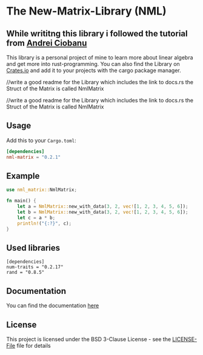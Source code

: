 # The New-Matrix-Library (NML)   
## While writitng this library i followed the tutorial from [Andrei Ciobanu](https://www.andreinc.net/2021/01/20/writing-your-own-linear-algebra-matrix-library-in-c)

This library is a personal project of mine to learn more about linear algebra and get more into rust-programming.
You can also find the Library on [Crates.io](https://crates.io/crates/nml-matrix) and add it to your projects with the cargo package manager.

//write a good readme for the Library which includes the link to docs.rs the Struct of the Matrix is called NmlMatrix

//write a good readme for the Library which includes the link to docs.rs the Struct of the Matrix is called NmlMatrix

## Usage
Add this to your `Cargo.toml`:
```toml
[dependencies]
nml-matrix = "0.2.1"
```

## Example
```rust
use nml_matrix::NmlMatrix;

fn main() {
    let a = NmlMatrix::new_with_data(3, 2, vec![1, 2, 3, 4, 5, 6]);
    let b = NmlMatrix::new_with_data(3, 2, vec![1, 2, 3, 4, 5, 6]);
    let c = a * b;
    println!("{:?}", c);
}
```
## Used libraries
```
[dependencies]
num-traits = "0.2.17"
rand = "0.8.5"

``` 
## Documentation
You can find the documentation [here](https://docs.rs/nml-matrix/0.1.0/nml_matrix/struct.NmlMatrix.html)

## License
This project is licensed under the BSD 3-Clause License - see the [LICENSE-File](LICENSE) file for details